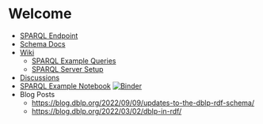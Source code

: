 # Welcome

- [SPARQL Endpoint](https://sparql.dblp.org)
- [Schema Docs](https://42dots.de/owldoc-new.html)
- [Wiki](https://github.com/dozed/test/wiki)
  - [SPARQL Example Queries](https://github.com/dozed/test/wiki/SPARQL-Queries)
  - [SPARQL Server Setup](https://github.com/dozed/test/wiki/SPARQL-Server-Setup)
- [Discussions](https://github.com/dozed/test/discussions)
- [SPARQL Example Notebook](https://github.com/dozed/test/blob/main/sparql-example.ipynb) [![Binder](https://mybinder.org/badge_logo.svg)](https://mybinder.org/v2/gh/dozed/test/HEAD?labpath=sparql-example.ipynb)
- Blog Posts
  - <https://blog.dblp.org/2022/09/09/updates-to-the-dblp-rdf-schema/>
  - <https://blog.dblp.org/2022/03/02/dblp-in-rdf/>
